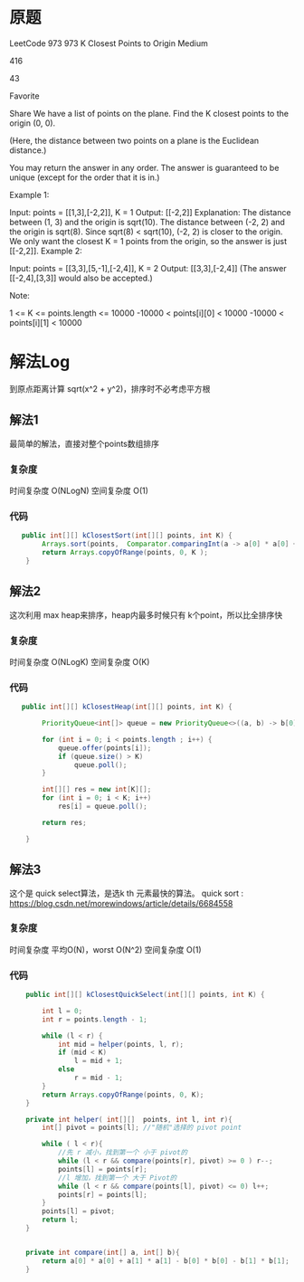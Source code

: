 # 原题
LeetCode 973 
973 K Closest Points to Origin
Medium

416

43

Favorite

Share
We have a list of points on the plane.  Find the K closest points to the origin (0, 0).

(Here, the distance between two points on a plane is the Euclidean distance.)

You may return the answer in any order.  The answer is guaranteed to be unique (except for the order that it is in.)

 

Example 1:

Input: points = [[1,3],[-2,2]], K = 1
Output: [[-2,2]]
Explanation: 
The distance between (1, 3) and the origin is sqrt(10).
The distance between (-2, 2) and the origin is sqrt(8).
Since sqrt(8) < sqrt(10), (-2, 2) is closer to the origin.
We only want the closest K = 1 points from the origin, so the answer is just [[-2,2]].
Example 2:

Input: points = [[3,3],[5,-1],[-2,4]], K = 2
Output: [[3,3],[-2,4]]
(The answer [[-2,4],[3,3]] would also be accepted.)
 

Note:

1 <= K <= points.length <= 10000
-10000 < points[i][0] < 10000
-10000 < points[i][1] < 10000

# 解法Log
到原点距离计算  sqrt(x^2 + y^2)，排序时不必考虑平方根  

## 解法1
最简单的解法，直接对整个points数组排序

### 复杂度
时间复杂度 O(NLogN)
空间复杂度 O(1)


### 代码
```Java
   public int[][] kClosestSort(int[][] points, int K) {
        Arrays.sort(points,  Comparator.comparingInt(a -> a[0] * a[0] + a[1] * a[1]));
        return Arrays.copyOfRange(points, 0, K );
    }
```

## 解法2
这次利用 max heap来排序，heap内最多时候只有 k个point，所以比全排序快

### 复杂度
时间复杂度 O(NLogK)
空间复杂度 O(K)


### 代码
```Java
   public int[][] kClosestHeap(int[][] points, int K) {

        PriorityQueue<int[]> queue = new PriorityQueue<>((a, b) -> b[0]*b[0] + b[1]*b[1] - a[0]*a[0] - a[1]*a[1]);

        for (int i = 0; i < points.length ; i++) {
            queue.offer(points[i]);
            if (queue.size() > K)
                queue.poll();
        }

        int[][] res = new int[K][];
        for (int i = 0; i < K; i++)
            res[i] = queue.poll();

        return res;

    }
```
## 解法3
这个是 quick select算法，是选k th 元素最快的算法。
quick sort : https://blog.csdn.net/morewindows/article/details/6684558

### 复杂度
时间复杂度 平均O(N)，worst O(N^2)
空间复杂度 O(1)


### 代码
```Java
    public int[][] kClosestQuickSelect(int[][] points, int K) {

        int l = 0;
        int r = points.length - 1;

        while (l < r) {
            int mid = helper(points, l, r);
            if (mid < K)
                l = mid + 1;
            else
                r = mid - 1;
        }
        return Arrays.copyOfRange(points, 0, K);
    }

    private int helper( int[][]  points, int l, int r){
        int[] pivot = points[l]; //"随机"选择的 pivot point

        while ( l < r){
            //先 r 减小，找到第一个 小于 pivot的
            while (l < r && compare(points[r], pivot) >= 0 ) r--;
            points[l] = points[r];
            //l 增加，找到第一个 大于 Pivot的
            while (l < r && compare(points[l], pivot) <= 0) l++;
            points[r] = points[l];
        }
        points[l] = pivot;
        return l;
    }


    private int compare(int[] a, int[] b){
        return a[0] * a[0] + a[1] * a[1] - b[0] * b[0] - b[1] * b[1];
    }

```

